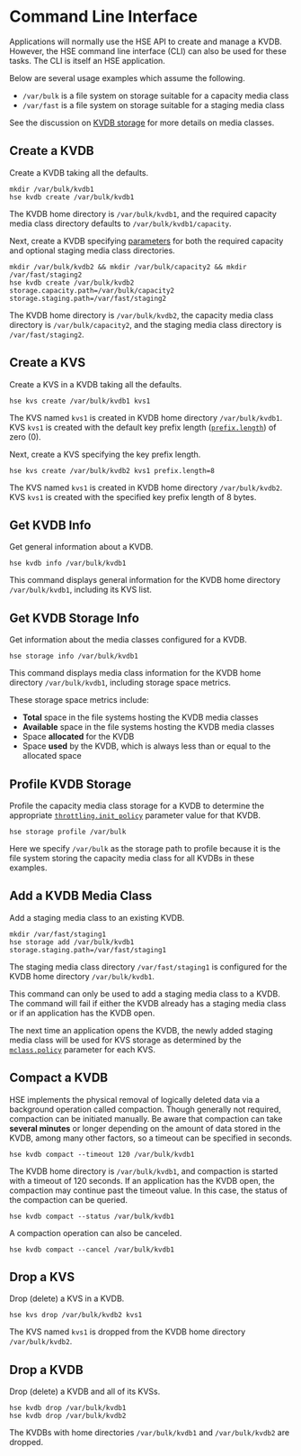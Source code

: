 # Command Line Interface

Applications will normally use the HSE API to create and manage a KVDB.
However, the HSE command line interface (CLI) can also be used for these
tasks.  The CLI is itself an HSE application.

Below are several usage examples which assume the following.

* `/var/bulk` is a file system on storage suitable for a capacity media class
* `/var/fast` is a file system on storage suitable for a staging media class

See the discussion on [KVDB storage](storage.md) for more details on
media classes.


## Create a KVDB

Create a KVDB taking all the defaults.

```shell
mkdir /var/bulk/kvdb1
hse kvdb create /var/bulk/kvdb1
```

The KVDB home directory is `/var/bulk/kvdb1`, and the required
capacity media class directory defaults to `/var/bulk/kvdb1/capacity`.

Next, create a KVDB specifying
[parameters](params.md#kvdb-parameters)
for both the required capacity and optional staging media class directories.

```shell
mkdir /var/bulk/kvdb2 && mkdir /var/bulk/capacity2 && mkdir /var/fast/staging2
hse kvdb create /var/bulk/kvdb2 storage.capacity.path=/var/bulk/capacity2 storage.staging.path=/var/fast/staging2
```

The KVDB home directory is `/var/bulk/kvdb2`, the capacity media class
directory is `/var/bulk/capacity2`, and the staging media class directory
is `/var/fast/staging2`.


## Create a KVS

Create a KVS in a KVDB taking all the defaults.

```shell
hse kvs create /var/bulk/kvdb1 kvs1
```

The KVS named `kvs1` is created in KVDB home directory `/var/bulk/kvdb1`.
KVS `kvs1` is created with the default key prefix
length ([`prefix.length`](params.md#kvs-create-time-parameters)) of zero (0).

Next, create a KVS specifying the key prefix length.

```shell
hse kvs create /var/bulk/kvdb2 kvs1 prefix.length=8
```

The KVS named `kvs1` is created in KVDB home directory `/var/bulk/kvdb2`.
KVS `kvs1` is created with the specified key prefix length of 8 bytes.


## Get KVDB Info

Get general information about a KVDB.

```shell
hse kvdb info /var/bulk/kvdb1
```

This command displays general information for the KVDB
home directory `/var/bulk/kvdb1`, including its KVS list.


## Get KVDB Storage Info

Get information about the media classes configured for a KVDB.

```shell
hse storage info /var/bulk/kvdb1
```

This command displays media class information for the KVDB
home directory `/var/bulk/kvdb1`, including storage space metrics.

These storage space metrics include:

* **Total** space in the file systems hosting the KVDB media classes
* **Available** space in the file systems hosting the KVDB media classes
* Space **allocated** for the KVDB
* Space **used** by the KVDB, which is always less than or equal to the
allocated space


## Profile KVDB Storage

Profile the capacity media class storage for a KVDB to determine the
appropriate [`throttling.init_policy`](params.md#initial-throttle-setting)
parameter value for that KVDB.

```shell
hse storage profile /var/bulk
```

Here we specify `/var/bulk` as the storage path to profile because it is the
file system storing the capacity media class for all KVDBs in these examples.


## Add a KVDB Media Class

Add a staging media class to an existing KVDB.

```shell
mkdir /var/fast/staging1
hse storage add /var/bulk/kvdb1 storage.staging.path=/var/fast/staging1
```

The staging media class directory `/var/fast/staging1` is configured for
the KVDB home directory `/var/bulk/kvdb1`.

This command can only be used to add a staging media class to a KVDB.
The command will fail if either the KVDB already has a staging media class
or if an application has the KVDB open.

The next time an application opens the KVDB, the newly added
staging media class will be used for KVS storage as determined by the
[`mclass.policy`](params.md#kvs-runtime-parameters)
parameter for each KVS.


## Compact a KVDB

HSE implements the physical removal of logically deleted data via a background
operation called compaction.  Though generally not required, compaction can
be initiated manually.
Be aware that compaction can take **several minutes** or longer depending on
the amount of data stored in the KVDB, among many other factors, so a
timeout can be specified in seconds.

```shell
hse kvdb compact --timeout 120 /var/bulk/kvdb1
```

The KVDB home directory is `/var/bulk/kvdb1`,
and compaction is started with a timeout of 120 seconds.
If an application has the KVDB open, the compaction may continue past the
timeout value.  In this case, the status of the compaction can be queried.

```shell
hse kvdb compact --status /var/bulk/kvdb1
```

A compaction operation can also be canceled.

```shell
hse kvdb compact --cancel /var/bulk/kvdb1
```


## Drop a KVS

Drop (delete) a KVS in a KVDB.

```shell
hse kvs drop /var/bulk/kvdb2 kvs1
```

The KVS named `kvs1` is dropped from the KVDB home directory
`/var/bulk/kvdb2`.


## Drop a KVDB

Drop (delete) a KVDB and all of its KVSs.

```shell
hse kvdb drop /var/bulk/kvdb1
hse kvdb drop /var/bulk/kvdb2
```

The KVDBs with home directories `/var/bulk/kvdb1` and `/var/bulk/kvdb2`
are dropped.
